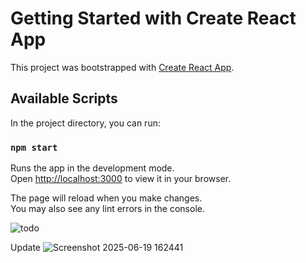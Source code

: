 # Getting Started with Create React App

This project was bootstrapped with [Create React App](https://github.com/facebook/create-react-app).

## Available Scripts

In the project directory, you can run:

### `npm start`

Runs the app in the development mode.\
Open [http://localhost:3000](http://localhost:3000) to view it in your browser.

The page will reload when you make changes.\
You may also see any lint errors in the console.



![todo](https://github.com/user-attachments/assets/dae60de8-30aa-4a87-b1d9-41f93c07cff6)


Update 
![Screenshot 2025-06-19 162441](https://github.com/user-attachments/assets/45e4d68a-4046-48dc-9bc9-3de5762c6acf)


